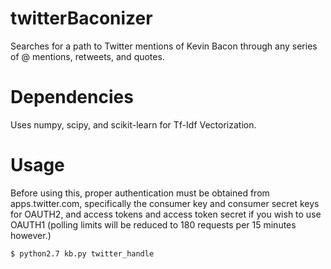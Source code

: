 # twitterBaconizer

Searches for a path to Twitter mentions of Kevin Bacon through any series of @ mentions, retweets, and quotes.

# Dependencies

Uses numpy, scipy, and scikit-learn for Tf-Idf Vectorization.

# Usage

Before using this, proper authentication must be obtained from apps.twitter.com, specifically the consumer key and consumer secret keys for OAUTH2, and access tokens and access token secret if you wish to use OAUTH1 (polling limits will be reduced to 180 requests per 15 minutes however.)

```
$ python2.7 kb.py twitter_handle
```
